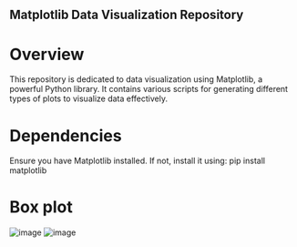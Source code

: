 ## Matplotlib Data Visualization Repository

# Overview

This repository is dedicated to data visualization using Matplotlib, a powerful Python library. It contains various scripts for generating different types of plots to visualize data effectively.

# Dependencies
Ensure you have Matplotlib installed. If not, install it using:
pip install matplotlib

# Box plot
![image](https://github.com/HellyModiKalpesh/matplotlib/assets/105526680/b0ac3500-b4a4-45d1-ac23-26f8e451f0ea)
![image](https://github.com/HellyModiKalpesh/matplotlib/assets/105526680/98e4c152-a11a-4d80-acc1-8d536582e17a)

